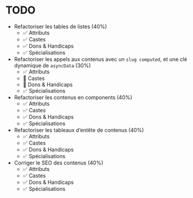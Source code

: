 # TODO

- Refactoriser les tables de listes (40%)
  - ✅ Attributs
  - ✅ Castes
  - ✅ Dons & Handicaps
  - ✅ Spécialisations
- Refactoriser les appels aux contenus avec un `slug computed`, et une clé dynamique de `asyncData` (30%)
  - ✅ Attributs
  - 🚧 Castes
  - 🚧 Dons & Handicaps
  - ✅ Spécialisations
- Refactoriser les contenus en components (40%)
  - ✅ Attributs
  - ✅ Castes
  - ✅ Dons & Handicaps
  - ✅ Spécialisations
- Refactoriser les tableaux d’entête de contenus (40%)
  - ✅ Attributs
  - ✅ Castes
  - ✅ Dons & Handicaps
  - ✅ Spécialisations
- Corriger le SEO des contenus (40%)
  - ✅ Attributs
  - ✅ Castes
  - ✅ Dons & Handicaps
  - ✅ Spécialisations
